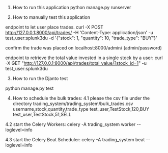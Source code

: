 1. How to run this application
python manage.py runserver

2. How to manually test this application

endpoint to let user place trades.
curl -X POST http://127.0.0.1:8000/api/trades/ -H 'Content-Type: application/json' -u test_user:splunk3du -d '{"stock": 1, "quantity": 10, "trade_type": "BUY"}'

confirm the trade was placed on localhost:8000/admin/ (admin/password)

endpoint to retrieve the total value invested in a single stock by a user:
curl -X GET "http://127.0.0.1:8000/api/trades/total_value/?stock_id=1" -u test_user:splunk3du

3. How to run the Djanto test

python manage.py test

4. How to schedule the bulk trades:
4.1 please the csv file under the directory
trading_system/trading_system/bulk_trades.csv
username,stock,quantity,trade_type
test_user,TestStock,120,BUY
test_user,TestStock,51,SELL


4.2 start the Celery Workers:
celery -A trading_system worker --loglevel=info

4.3 start the Celery Beat Scheduler:
celery -A trading_system beat --loglevel=info

